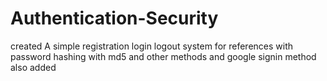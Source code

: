 # Authentication-Security
created A simple registration login logout system for references 
with password hashing with md5 and other methods and google signin method also added
